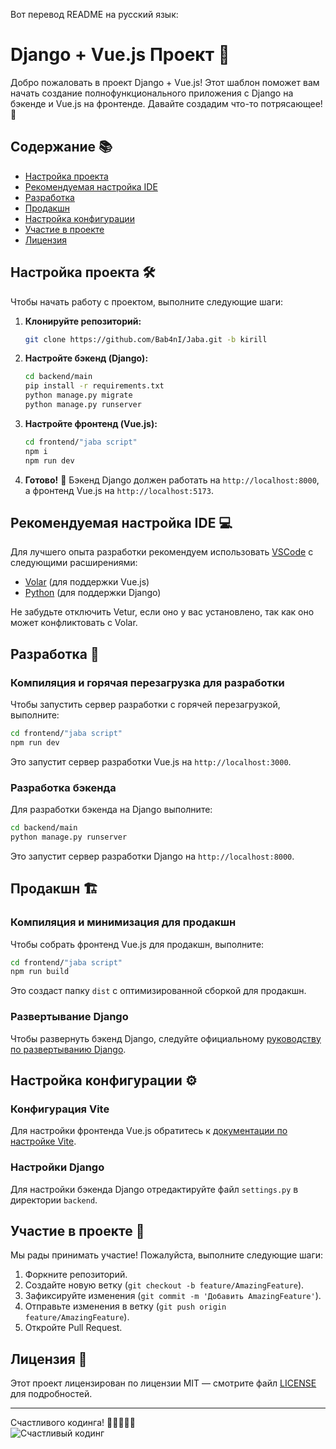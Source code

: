 Вот перевод README на русский язык:

# Django + Vue.js Проект 🚀

Добро пожаловать в проект Django + Vue.js! Этот шаблон поможет вам начать создание полнофункционального приложения с Django на бэкенде и Vue.js на фронтенде. Давайте создадим что-то потрясающее! 🎉

## Содержание 📚
- [Настройка проекта](#настройка-проекта-)
- [Рекомендуемая настройка IDE](#рекомендуемая-настройка-ide-)
- [Разработка](#разработка-)
- [Продакшн](#продакшн-)
- [Настройка конфигурации](#настройка-конфигурации-)
- [Участие в проекте](#участие-в-проекте-)
- [Лицензия](#лицензия-)

## Настройка проекта 🛠️

Чтобы начать работу с проектом, выполните следующие шаги:

1. **Клонируйте репозиторий:**
    ```sh
    git clone https://github.com/Bab4nI/Jaba.git -b kirill
    ```

2. **Настройте бэкенд (Django):**
    ```sh
    cd backend/main
    pip install -r requirements.txt
    python manage.py migrate
    python manage.py runserver
    ```

3. **Настройте фронтенд (Vue.js):**
    ```sh
    cd frontend/"jaba script"
    npm i
    npm run dev
    ```

4. **Готово!** 🎉 Бэкенд Django должен работать на `http://localhost:8000`, а фронтенд Vue.js на `http://localhost:5173`.

## Рекомендуемая настройка IDE 💻

Для лучшего опыта разработки рекомендуем использовать [VSCode](https://code.visualstudio.com/) с следующими расширениями:
- [Volar](https://marketplace.visualstudio.com/items?itemName=Vue.volar) (для поддержки Vue.js)
- [Python](https://marketplace.visualstudio.com/items?itemName=ms-python.python) (для поддержки Django)

Не забудьте отключить Vetur, если оно у вас установлено, так как оно может конфликтовать с Volar.

## Разработка 🚀

### Компиляция и горячая перезагрузка для разработки

Чтобы запустить сервер разработки с горячей перезагрузкой, выполните:
```sh
cd frontend/"jaba script"
npm run dev
```
Это запустит сервер разработки Vue.js на `http://localhost:3000`.

### Разработка бэкенда

Для разработки бэкенда на Django выполните:
```sh
cd backend/main
python manage.py runserver
```
Это запустит сервер разработки Django на `http://localhost:8000`.

## Продакшн 🏗️

### Компиляция и минимизация для продакшн

Чтобы собрать фронтенд Vue.js для продакшн, выполните:
```sh
cd frontend/"jaba script"
npm run build
```
Это создаст папку `dist` с оптимизированной сборкой для продакшн.

### Развертывание Django

Чтобы развернуть бэкенд Django, следуйте официальному [руководству по развертыванию Django](https://docs.djangoproject.com/en/4.0/howto/deployment/).

## Настройка конфигурации ⚙️

### Конфигурация Vite

Для настройки фронтенда Vue.js обратитесь к [документации по настройке Vite](https://vite.dev/config/).

### Настройки Django

Для настройки бэкенда Django отредактируйте файл `settings.py` в директории `backend`.

## Участие в проекте 🤝

Мы рады принимать участие! Пожалуйста, выполните следующие шаги:

1. Форкните репозиторий.
2. Создайте новую ветку (`git checkout -b feature/AmazingFeature`).
3. Зафиксируйте изменения (`git commit -m 'Добавить AmazingFeature'`).
4. Отправьте изменения в ветку (`git push origin feature/AmazingFeature`).
5. Откройте Pull Request.

## Лицензия 📄

Этот проект лицензирован по лицензии MIT — смотрите файл [LICENSE](LICENSE) для подробностей.

---

Счастливого кодинга! 🎉👨‍💻👩‍💻  
![Счастливый кодинг](https://media.giphy.com/media/fCSxHT0lQJV1C/giphy.gif?cid=790b7611q6pqcnrh821gy937th717ugwmtz8y89nrjy2qi0y&ep=v1_gifs_search&rid=giphy.gif&ct=g)